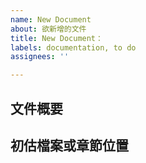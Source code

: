 ```yaml
---
name: New Document
about: 欲新增的文件
title: New Document：
labels: documentation, to do
assignees: ''

---
```


## **文件概要** ##

## **初估檔案或章節位置** ##
